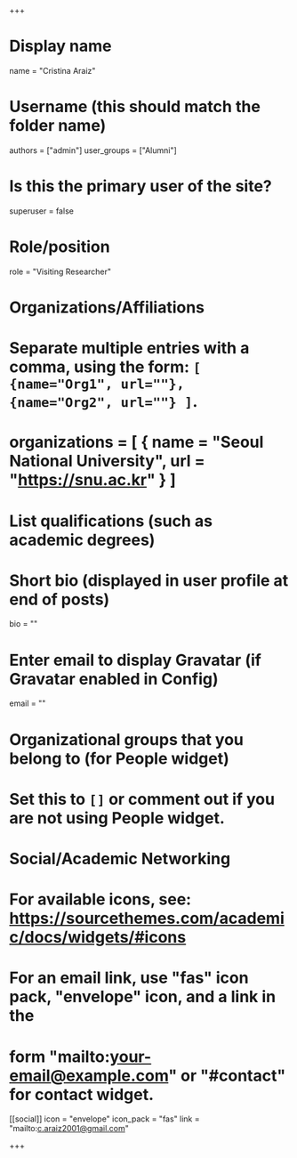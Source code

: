 +++

# Display name
name = "Cristina Araiz"

# Username (this should match the folder name)
authors = ["admin"]
user_groups = ["Alumni"]
# Is this the primary user of the site?
superuser = false

# Role/position
role = "Visiting Researcher"

# Organizations/Affiliations
#   Separate multiple entries with a comma, using the form: `[ {name="Org1", url=""}, {name="Org2", url=""} ]`.
# organizations = [ { name = "Seoul National University", url = "https://snu.ac.kr" } ]

# List qualifications (such as academic degrees)

# Short bio (displayed in user profile at end of posts)
bio = ""

# Enter email to display Gravatar (if Gravatar enabled in Config)
email = ""


# Organizational groups that you belong to (for People widget)
#   Set this to `[]` or comment out if you are not using People widget.


# Social/Academic Networking
# For available icons, see: https://sourcethemes.com/academic/docs/widgets/#icons
#   For an email link, use "fas" icon pack, "envelope" icon, and a link in the
#   form "mailto:your-email@example.com" or "#contact" for contact widget.

[[social]]
  icon = "envelope"
  icon_pack = "fas"
  link = "mailto:c.araiz2001@gmail.com"


+++
